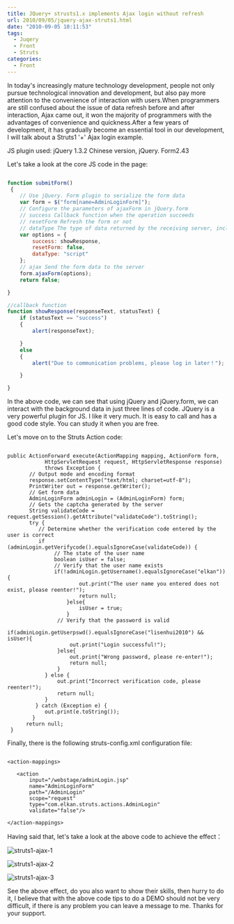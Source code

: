 ```yaml
---
title: JQuery+ strusts1.x implements Ajax login without refresh
url: 2010/09/05/jquery-ajax-struts1.html
date: "2010-09-05 10:11:53"
tags: 
  - Juqery
  - Front
  - Struts
categories:
  - Front
---
```


In today's increasingly mature technology development, people not only pursue technological innovation and development, but also pay more attention to the convenience of interaction with users.When programmers are still confused about the issue of data refresh before and after interaction, Ajax came out, it won the majority of programmers with the advantages of convenience and quickness.After a few years of development, it has gradually become an essential tool in our development, I will talk about a Struts1 '+' Ajax login example.

<!--more-->

JS plugin used: jQuery 1.3.2 Chinese version, jQuery. Form2.43

Let's take a look at the core JS code in the page:

```javascript

function submitForm()
 {
    // Use jQuery. Form plugin to serialize the form data   
    var form = $("form[name=AdminLoginForm]");
    // Configure the parameters of ajaxForm in jQuery.form 
    // success Callback function when the operation succeeds   
    // resetForm Refresh the form or not   
    // dataType The type of data returned by the receiving server, including script, XML, JSON, etc   
    var options = {
        success: showResponse,
        resetForm: false,
        dataType: "script"
    };
    // ajax Send the form data to the server  
    form.ajaxForm(options);
    return false;

}

//callback function  
function showResponse(responseText, statusText) {
    if (statusText == "success")
    {
        alert(responseText);

    }
    else
    {
        alert("Due to communication problems, please log in later！");

    }

}

```

In the above code, we can see that using jQuery and jQuery.form, we can interact with the background data in just three lines of code.
JQuery is a very powerful plugin for JS. I like it very much. It is easy to call and has a good code style.
You can study it when you are free.

Let's move on to the Struts Action code:

```

public ActionForward execute(ActionMapping mapping, ActionForm form,           
            HttpServletRequest request, HttpServletResponse response)           
            throws Exception {           
       // Output mode and encoding format           
       response.setContentType("text/html; charset=utf-8");           
       PrintWriter out = response.getWriter();           
       // Get form data           
       AdminLoginForm adminLogin = (AdminLoginForm) form;           
       // Gets the captcha generated by the server           
       String validateCode = request.getSession().getAttribute("validateCode").toString();           
       try {           
          // Determine whether the verification code entered by the user is correct           
          if (adminLogin.getVerifycode().equalsIgnoreCase(validateCode)) {           
               // The state of the user name           
               boolean isUser = false;           
               // Verify that the user name exists           
               if(!adminLogin.getUsername().equalsIgnoreCase("elkan")){           
                       out.print("The user name you entered does not exist, please reenter!");           
                       return null;           
                   }else{           
                       isUser = true;           
                   }           
                // Verify that the password is valid           
               if(adminLogin.getUserpswd().equalsIgnoreCase("lisenhui2010") && isUser){           
                    out.print("Login successful!");           
                }else{           
                    out.print("Wrong password, please re-enter!");           
                    return null;           
                }           
            } else {           
                out.print("Incorrect verification code, please reenter!");           
                return null;           
            }                      
         } catch (Exception e) {           
            out.print(e.toString());           
        }           
      return null;           
 }

```

Finally, there is the following struts-config.xml configuration file:

```

<action-mappings>    
   
   <action         
       input="/webstage/adminLogin.jsp"       
       name="AdminLoginForm"       
       path="/AdminLogin"       
       scope="request"       
       type="com.elkan.struts.actions.AdminLogin"       
       validate="false"/>  
     
</action-mappings>

```

Having said that, let's take a look at the above code to achieve the effect：

![struts1-ajax-1](//lisenhui.gitee.io/imgs/blog/2010/09-05-struts1-ajax-1.jpg)

![struts1-ajax-2](//lisenhui.gitee.io/imgs/blog/2010/09-05-struts1-ajax-2.jpg)

![struts1-ajax-3](//lisenhui.gitee.io/imgs/blog/2010/09-05-struts1-ajax-3.jpg)


See the above effect, do you also want to show their skills, then hurry to do it, I believe that with the above code tips to do a DEMO should not be very difficult, if there is any problem you can leave a message to me.
Thanks for your support.